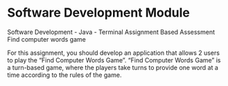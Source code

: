 # Software Development Module
Software Development - Java - Terminal Assignment Based Assessment
Find computer words game

For this assignment, you should develop an application that allows 2 users to play the “Find Computer Words Game”. “Find Computer Words Game” is a turn-based game, where the players take turns to provide one word at a time according to the rules of the game.
